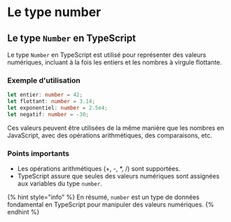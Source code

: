 # Le type number

## Le type `Number` en TypeScript

Le type `Number` en TypeScript est utilisé pour représenter des valeurs numériques, incluant à la fois les entiers et les nombres à virgule flottante.

### Exemple d'utilisation

```typescript
let entier: number = 42;
let flottant: number = 3.14;
let exponentiel: number = 2.5e4;
let negatif: number = -30;
```

Ces valeurs peuvent être utilisées de la même manière que les nombres en JavaScript, avec des opérations arithmétiques, des comparaisons, etc.

### Points importants

* Les opérations arithmétiques (+, -, \*, /) sont supportées.
* TypeScript assure que seules des valeurs numériques sont assignées aux variables du type `number`.

{% hint style="info" %}
En résumé, `number` est un type de données fondamental en TypeScript pour manipuler des valeurs numériques.
{% endhint %}
